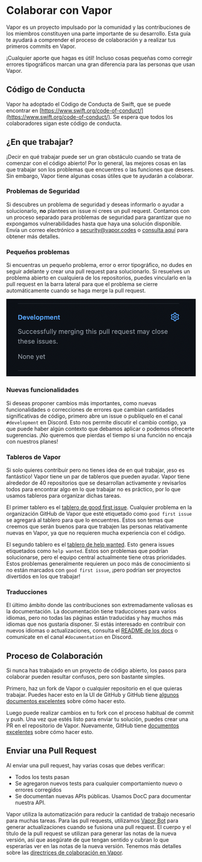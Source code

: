 # Colaborar con Vapor

Vapor es un proyecto impulsado por la comunidad y las contribuciones de los miembros constituyen una parte importante de su desarrollo. Esta guía te ayudará a comprender el proceso de colaboración y a realizar tus primeros commits en Vapor.

¡Cualquier aporte que hagas es útil! Incluso cosas pequeñas como corregir errores tipográficos marcan una gran diferencia para las personas que usan Vapor.

## Código de Conducta

Vapor ha adoptado el Código de Conducta de Swift, que se puede encontrar en [https://www.swift.org/code-of-conduct/](https://www.swift.org/code-of-conduct/). Se espera que todos los colaboradores sigan este código de conducta.

## ¿En que trabajar?

¡Decir en qué trabajar puede ser un gran obstáculo cuando se trata de comenzar con el código abierto! Por lo general, las mejores cosas en las que trabajar son los problemas que encuentres o las funciones que desees. Sin embargo, Vapor tiene algunas cosas útiles que te ayudarán a colaborar.

### Problemas de Seguridad

Si descubres un problema de seguridad y deseas informarlo o ayudar a solucionarlo, **no** plantees un issue ni crees un pull request. Contamos con un proceso separado para problemas de seguridad para garantizar que no expongamos vulnerabilidades hasta que haya una solución disponible. Envía un correo electrónico a security@vapor.codes o [consulta aquí](https://github.com/vapor/.github/blob/main/SECURITY.md) para obtener más detalles.

### Pequeños problemas

Si encuentras un pequeño problema, error o error tipográfico, no dudes en seguir adelante y crear una pull request para solucionarlo. Si resuelves un problema abierto en cualquiera de los repositorios, puedes vincularlo en la pull request en la barra lateral para que el problema se cierre automáticamente cuando se haga merge la pull request.

![GitHub Link Issue](../images/github-link-issue.png)

### Nuevas funcionalidades

Si deseas proponer cambios más importantes, como nuevas funcionalidades o correcciones de errores que cambian cantidades significativas de código, primero abre un issue o publíquelo en el canal `#development` en Discord. Esto nos permite discutir el cambio contigo, ya que puede haber algún contexto que debamos aplicar o podemos ofrecerte sugerencias. ¡No queremos que pierdas el tiempo si una función no encaja con nuestros planes!

### Tableros de Vapor

Si solo quieres contribuir pero no tienes idea de en qué trabajar, ¡eso es fantástico! Vapor tiene un par de tableros que pueden ayudar. Vapor tiene alrededor de 40 repositorios que se desarrollan activamente y revisarlos todos para encontrar algo en lo que trabajar no es práctico, por lo que usamos tableros para organizar dichas tareas.

El primer tablero es el [tablero de good first issue](https://github.com/orgs/vapor/projects/10). Cualquier problema en la organización GitHub de Vapor que esté etiquetado como `good first issue` se agregará al tablero para que lo encuentres. Estos son temas que creemos que serán buenos para que trabajen las personas relativamente nuevas en Vapor, ya que no requieren mucha experiencia con el código.

El segundo tablero es el [tablero de help wanted](https://github.com/orgs/vapor/projects/11). Esto genera issues etiquetados como `help wanted`. Estos son problemas que podrían solucionarse, pero el equipo central actualmente tiene otras prioridades. Estos problemas generalmente requieren un poco más de conocimiento si no están marcados con `good first issue`, ¡pero podrían ser proyectos divertidos en los que trabajar!

### Traducciones

El último ámbito donde las contribuciones son extremadamente valiosas es la documentación. La documentación tiene traducciones para varios idiomas, pero no todas las páginas están traducidas y hay muchos más idiomas que nos gustaría disponer. Si estás interesado en contribuir con nuevos idiomas o actualizaciones, consulta el [README de los docs](https://github.com/vapor/docs#translating) o comunícate en el canal `#documentation` en Discord.

## Proceso de Colaboración

Si nunca has trabajado en un proyecto de código abierto, los pasos para colaborar pueden resultar confusos, pero son bastante simples.

Primero, haz un fork de Vapor o cualquier repositorio en el que quieras trabajar. Puedes hacer esto en la UI de GitHub y GitHub tiene [algunos documentos excelentes](https://docs.github.com/es/get-started/quickstart/fork-a-repo) sobre cómo hacer esto.

Luego puede realizar cambios en tu fork con el proceso habitual de commit y push. Una vez que estés listo para enviar tu solución, puedes crear una PR en el repositorio de Vapor. Nuevamente, GitHub tiene [documentos excelentes](https://docs.github.com/es/pull-requests/collaborating-with-pull-requests/proposing-changes-to-your-work-with-pull-requests/creating-a-pull-request-from-a-fork) sobre cómo hacer esto.

## Enviar una Pull Request

Al enviar una pull request, hay varias cosas que debes verificar:

* Todos los tests pasan
* Se agregaron nuevos tests para cualquier comportamiento nuevo o errores corregidos
* Se documentan nuevas APIs públicas. Usamos DocC para documentar nuestra API.

Vapor utiliza la automatización para reducir la cantidad de trabajo necesario para muchas tareas. Para las pull requests, utilizamos [Vapor Bot](https://github.com/VaporBot) para generar actualizaciones cuando se fusiona una pull request. El cuerpo y el título de la pull request se utilizan para generar las notas de la nueva versión, así que asegúrate de que tengan sentido y cubran lo que esperarías ver en las notas de la nueva versión. Tenemos más detalles sobre las [directrices de colaboración en Vapor](https://github.com/vapor/vapor/blob/main/.github/contributing.md#release-title).
